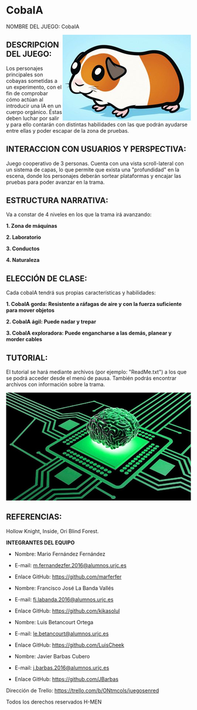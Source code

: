 # CobaIA

NOMBRE DEL JUEGO:
CobaIA

<img src="Cobaya.jpg" align="right">
<h2>DESCRIPCION DEL JUEGO:</h2>
<p>Los personajes principales son cobayas sometidas a un experimento, con el fin de comprobar cómo actúan al 
introducir una IA en un cuerpo orgánico. Éstas deben luchar por salir y para ello contarán con distintas habilidades con las que podrán ayudarse entre ellas y poder escapar de la zona de pruebas.</p>

<h2> INTERACCION CON USUARIOS Y PERSPECTIVA: </h2>
<p>Juego cooperativo de 3 personas. Cuenta con una vista scroll-lateral con un sistema de capas, lo que permite que exista una "profundidad" en la escena, donde los personajes deberán sortear plataformas y encajar las pruebas para poder avanzar en la trama.</p>

<h2> ESTRUCTURA NARRATIVA: </h2>
<p>Va a constar de 4 niveles en los que la trama irá avanzando:</p>
<p><b>1. Zona de máquinas</b></p>
<p><b>2. Laboratorio</b></p>
<p><b>3. Conductos</b></p>
<p><b>4. Naturaleza</b></p>

<h2> ELECCIÓN DE CLASE: </h2>
<p>Cada cobaIA tendrá sus propias características y habilidades:</p>
<p><b>1. CobaIA gorda: Resistente a ráfagas de aire y con la fuerza suficiente para mover objetos</b></p>
<p><b>2. CobaIA ágil: Puede nadar y trepar</b></p>
<p><b>3. CobaIA exploradora: Puede engancharse a las demás, planear y morder cables</b></p>

<h2> TUTORIAL: </h2>
<p>El tutorial se hará mediante archivos (por ejemplo: "ReadMe.txt") a los que se podrá acceder desde el menú de pausa. También podrás encontrar archivos con información sobre la trama.</p>

![storm](chip.jpg)

<h2>REFERENCIAS:</h2>
<p>Hollow Knight, Inside, Ori Blind Forest.</p>

<b>INTEGRANTES DEL EQUIPO</b>
- Nombre: Mario Fernández Fernández	
- E-mail: m.fernandezfer.2016@alumnos.urjc.es
- Enlace GitHub: https://github.com/marferfer 


- Nombre: Francisco José La Banda Vallés
- E-mail: fj.labanda.2016@alumnos.urjc.es
- Enlace GitHub: https://github.com/kikasolul 

- Nombre: Luis Betancourt Ortega
- E-mail: le.betancourt@alumnos.urjc.es
- Enlace GitHub: https://github.com/LuisCheek  

- Nombre: Javier Barbas Cubero
- E-mail: j.barbas.2016@alumnos.urjc.es
- Enlace GitHub: https://github.com/JBarbas

Dirección de Trello:
https://trello.com/b/ONtmcols/juegosenred


Todos los derechos reservados
H-MEN
